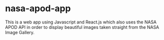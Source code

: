 # nasa-apod-app
This is a web app using Javascript and React.js which also uses the NASA APOD API in order to display beautiful images taken straight from the NASA Image Gallery.

